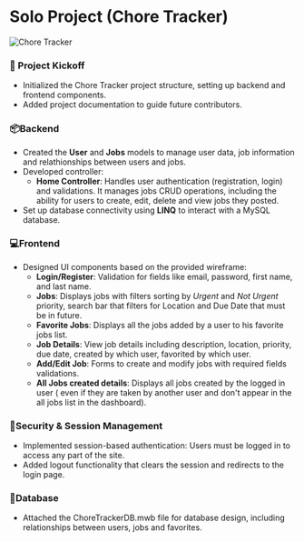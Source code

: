 Solo Project (Chore Tracker)
=======
![Chore Tracker](1654264630_chore_tracker.png)

### 🚀 Project Kickoff
- Initialized the Chore Tracker project structure, setting up backend and frontend components.
- Added project documentation to guide future contributors.

### 📦Backend 
- Created the **User** and **Jobs** models to manage user data, job information and relathionships between users and jobs.
- Developed controller:
  - **Home Controller**: Handles user authentication (registration, login) and validations. It manages jobs CRUD operations, including the ability for users to create, edit, delete and view jobs they posted.
- Set up database connectivity using **LINQ** to interact with a MySQL database.

### 💻Frontend 
- Designed UI components based on the provided wireframe:
  - **Login/Register**: Validation for fields like email, password, first name, and last name.
  - **Jobs**: Displays jobs with filters sorting by *Urgent* and *Not Urgent* priority, search bar that filters for Location and Due Date that must be in future.
  - **Favorite Jobs**: Displays all the jobs added by a user to his favorite jobs list.
  - **Job Details**: View job details including description, location, priority, due date, created by which user, favorited by which user.
  - **Add/Edit Job**: Forms to create and modify jobs with required fields validations.
  - **All Jobs created details**: Displays all jobs created by the logged in user ( even if they are taken by another user and don't appear in the all jobs list in the dashboard).

### 🔐Security & Session Management
- Implemented session-based authentication: Users must be logged in to access any part of the site.
- Added logout functionality that clears the session and redirects to the login page.

### 📝Database
- Attached the ChoreTrackerDB.mwb file for database design, including relationships between users, jobs and favorites.

